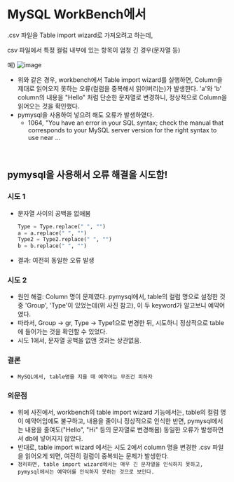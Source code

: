 # MySQL WorkBench에서

.csv 파일을 Table import wizard로 가져오려고 하는데, 

csv 파일에서 특정 컬럼 내부에 있는 항목이 엄청 긴 경우(문자열 등)

예)
![image](https://user-images.githubusercontent.com/80478750/166926399-c2d6ca63-ec17-419b-99ba-0d23b5003be9.png)


* 위와 같은 경우, workbench에서 Table import wizard를 실행하면, Column을 제대로 읽어오지 못하는 오류(컬럼을 중복해서 읽어버리는)가 발생한다. 'a'와 'b' column의 내용을 "Hello" 처럼 단순한 문자열로 변경하니, 정상적으로 Column을 읽어오는 것을 확인했다.
* pymysql을 사용하여 넣으려 해도 오류가 발생하였다. 
  * 1064, "You have an error in your SQL syntax; check the manual that corresponds to your MySQL server version for the right syntax to use near ...

<br>

## pymysql을 사용해서 오류 해결을 시도함!

### 시도 1

* 문자열 사이의 공백을 없애봄

  ```python
  Type = Type.replace(" ", "")
  a = a.replace(" ", "")
  Type2 = Type2.replace(" ", "")
  b = b.replace(" ", "")
  ```

* 결과: 여전히 동일한 오류 발생




### 시도 2

* 원인 해결: Column 명이 문제였다. pymysql에서, table의 컬럼 명으로 설정한 것 중 'Group', 'Type'이 있었는데(위 사진 참고), 이 두 keyword가 알고보니 예약어였다. 
* 따라서, Group -> gr, Type -> Type1으로 변경한 뒤, 시도하니 정상적으로 table에 들어가는 것을 확인할 수 있었다. 
* 시도 1에서, 문자열 공백을 없앤 것과는 상관없음.



### 결론

* `MySQL에서, table명을 지을 때 예약어는 무조건 피하자`



### 의문점

* 위에 사진에서, workbench의 table import wizard 기능에서는, table의 컬럼 명이 예약어임에도 불구하고, 내용을 줄이니 정상적으로 인식한 반면, pymysql에서는 내용을 줄여도("Hello", "Hi" 등의 문자열로 변경해봄) 동일한 오류가 발생하면서 db에 넣어지지 않았다.
* 반대로, table import wizard 에서는 시도 2에서 column 명을 변경한 .csv 파일을 읽어오게 되면, 여전히 컬럼이 중복되는 문제가 발생한다.
* `정리하면, table import wizard에서는 매우 긴 문자열을 인식하지 못하고, pymysql에서는 예약어를 인식하지 못하는 것으로 보인다.`

